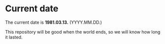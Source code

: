 # Current date

The current date is **1981.03.13.** (YYYY.MM.DD.)

This repository will be good when the world ends, so we will know how long it lasted.